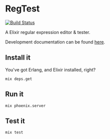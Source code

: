 # RegTest

[![Build Status](https://travis-ci.org/lpil/reg-test.svg?branch=master)](https://travis-ci.org/lpil/reg-test)

A Elixir regular expression editor & tester.

Development documentation can be found
[here](https://github.com/lpil/reg_test/tree/master/doc).

## Install it

You've got Erlang, and Elixir installed, right?

```
mix deps.get
```

## Run it

```
mix phoenix.server
```

## Test it

```
mix test
```
